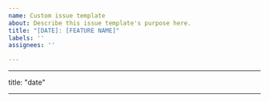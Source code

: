```yaml
---
name: Custom issue template
about: Describe this issue template's purpose here.
title: "[DATE]: [FEATURE NAME]"
labels: ''
assignees: ''

---
```


---

title: "date"

---
